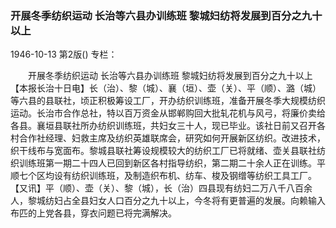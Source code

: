 ### 开展冬季纺织运动  长治等六县办训练班  黎城妇纺将发展到百分之九十以上

1946-10-13
第2版()
专栏：

　　开展冬季纺织运动
    长治等六县办训练班
    黎城妇纺将发展到百分之九十以上
    【本报长治十日电】长（治）、黎（城）、襄（垣）、壶（关）、平（顺）、潞（城）等六县的县联社，顷正积极筹设工厂，开办纺织训练班，准备开展冬季大规模纺织运动。长治市合作总社，特以百万资金从邯郸购回大批轧花机与风弓，将廉价卖给各县。襄垣县联社所办纺织训练班，共妇女三十人，现已毕业。该社日前又召开各村合作社经理、妇救主席及纺织英雄联席会，研究如何开展新区纺织。改进技术，织干线布与宽面布。黎城县联社筹设规模较大的纺织工厂已将就绪、壶关县联社纺织训练班第一期二十四人已回到新区各村指导纺织，第二期二十余人正在训练。平顺七个区均设有纺织训练班，及制造织布机、纺车、梭及钢缯等纺织工具工厂。
    【又讯】平（顺）、壶（关）、黎（城），长（治）四县现有纺妇二万八千八百余人，黎城纺妇占全县妇女人口百分之九十以上，今冬将有更普遍的发展。向赖输入布匹的上党各县，穿衣问题已将完满解决。
